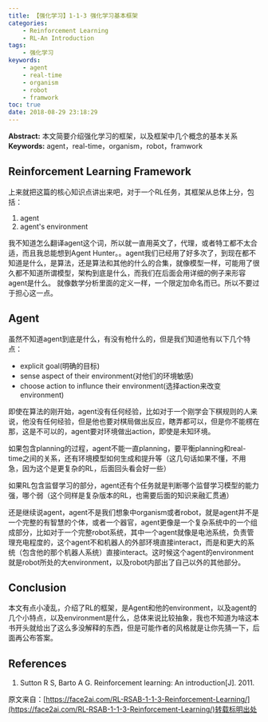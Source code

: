 ```yaml
---
title: 【强化学习】1-1-3 强化学习基本框架
categories:
    - Reinforcement Learning
    - RL-An Introduction
tags:
    - 强化学习
keywords:
    - agent
    - real-time
    - organism
    - robot
    - framwork
toc: true
date: 2018-08-29 23:18:29
---
```


**Abstract:** 本文简要介绍强化学习的框架，以及框架中几个概念的基本关系
**Keywords:** agent，real-time，organism，robot，framwork

<!--more-->
## Reinforcement Learning Framework
上来就把这篇的核心知识点讲出来吧，对于一个RL任务，其框架从总体上分，包括：
1. agent
2. agent's environment

我不知道怎么翻译agent这个词，所以就一直用英文了，代理，或者特工都不太合适，而且我总能想到Agent Hunter。。agent我们已经用了好多次了，到现在都不知道是什么，是算法，还是算法和其他的什么的合集，就像模型一样，可能用了很久都不知道所谓模型，架构到底是什么，而我们在后面会用详细的例子来形容agent是什么。
就像数学分析里面的定义一样，一个限定加命名而已。所以不要过于担心这一点。

## Agent
虽然不知道agent到底是什么，有没有枪什么的，但是我们知道他有以下几个特点：
- explicit goal(明确的目标)
- sense aspect of their environment(对他们的环境敏感)
- choose action to influnce their environment(选择action来改变environment)

即使在算法的刚开始，agent没有任何经验，比如对于一个刚学会下棋规则的人来说，他没有任何经验，但是他也要对棋局做出反应，瞎弄都可以，但是你不能楞在那，这是不可以的，agent要对环境做出action，即使是未知环境。

如果包含planning的过程，agent不能一直planning，要平衡planning和real-time之间的关系，还有环境模型如何生成和提升等（这几句话如果不懂，不用急，因为这个是更复杂的RL，后面回头看会好一些）

如果RL包含监督学习的部分，agent还有个任务就是判断哪个监督学习模型的能力强，哪个弱（这个同样是复杂版本的RL，也需要后面的知识来融汇贯通）

还是继续说agent，agent不是我们想象中organism或者robot，就是agent并不是一个完整的有智慧的个体，或者一个器官，agent更像是一个复杂系统中的一个组成部分，比如对于一个完整robot系统，其中一个agent就像是电池系统，负责管理充电程度的，这个agent不和机器人的外部环境直接interact，而是和更大的系统（包含他的那个机器人系统）直接interact。这时候这个agent的environment就是robot所处的大environment，以及robot内部出了自己以外的其他部分。

## Conclusion
本文有点小凌乱，介绍了RL的框架，是Agent和他的environment，以及agent的几个小特点，以及environment是什么，总体来说比较抽象，我也不知道为啥这本书开头就给出了这么多没解释的东西，但是可能作者的风格就是让你先猜一下，后面再公布答案。
## References
1. Sutton R S, Barto A G. Reinforcement learning: An introduction[J]. 2011.





原文来自：[https://face2ai.com/RL-RSAB-1-1-3-Reinforcement-Learning/](https://face2ai.com/RL-RSAB-1-1-3-Reinforcement-Learning/)转载标明出处
